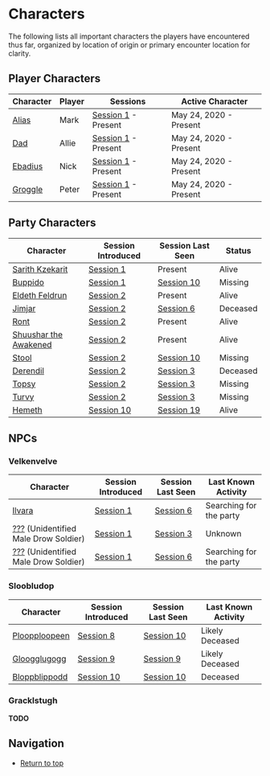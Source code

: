 # Characters

The following lists all important characters the players have
encountered thus far, organized by location of origin or primary
encounter location for clarity. 

## Player Characters
| Character | Player | Sessions | Active Character |
| --- | --- | --- | --- |
| [Alias](pcs/alias.md) | Mark | [Session 1](../sessions/arc01/session01-2020-05-24.md) - Present | May 24, 2020 - Present |
| [Dad](pcs/dad.md) | Allie | [Session 1](../sessions/arc01/session01-2020-05-24.md) - Present | May 24, 2020 - Present |
| [Ebadius](pcs/ebadius.md) | Nick | [Session 1](../sessions/arc01/session01-2020-05-24.md) - Present | May 24, 2020 - Present |
| [Groggle](pcs/groggle.md) | Peter | [Session 1](../sessions/arc01/session01-2020-05-24.md) - Present | May 24, 2020 - Present |

## Party Characters
| Character | Session Introduced | Session Last Seen | Status |
| --- | --- | --- | --- |
| [Sarith Kzekarit](party/sarith.md) | [Session 1](../sessions/arc01/session01-2020-05-24.md) | Present | Alive |
| [Buppido](party/buppido.md) | [Session 1](../sessions/arc01/session01-2020-05-24.md) | [Session 10](../sessions/arc02/session10-2020-11-08.md) | Missing |
| [Eldeth Feldrun](party/eldeth.md) | [Session 2](../sessions/arc01/session02-2020-06-14.md) | Present | Alive |
| [Jimjar](party/jimjar.md) | [Session 2](../sessions/arc01/session02-2020-06-14.md) | [Session 6](../sessions/arc02/session06-2020-08-16.md)| Deceased |
| [Ront](party/ront.md) | [Session 2](../sessions/arc01/session02-2020-06-14.md) | Present | Alive |
| [Shuushar the Awakened](party/shuushar.md) | [Session 2](../sessions/arc01/session02-2020-06-14.md) | Present | Alive |
| [Stool](party/stool.md) | [Session 2](../sessions/arc01/session02-2020-06-14.md) | [Session 10](../sessions/arc02/session10-2020-11-08.md) | Missing |
| [Derendil](party/derendil.md) | [Session 2](../sessions/arc01/session02-2020-06-14.md) | [Session 3](../sessions/arc01/session03-2020-06-28.md) | Deceased |
| [Topsy](party/topsy.md) | [Session 2](../sessions/arc01/session02-2020-06-14.md) | [Session 3](../sessions/arc01/session03-2020-06-28.md) | Missing |
| [Turvy](party/turvy.md) | [Session 2](../sessions/arc01/session02-2020-06-14.md) | [Session 3](../sessions/arc01/session03-2020-06-28.md) | Missing |
| [Hemeth](party/hemeth.md) | [Session 10](../sessions/arc02/session10-2020-11-08.md) | [Session 19](../sessions/arc04/session19-2021-05-19.md) | Alive |

## NPCs
### Velkenvelve
| Character | Session Introduced | Session Last Seen | Last Known Activity |
| --- | --- | --- | --- |
| [Ilvara](velkenvelve/ilvara.md) | [Session 1](../sessions/arc01/session01-2020-05-24.md) | [Session 6](../sessions/arc02/session06-2020-08-16.md) | Searching for the party |
| [???](velkenvelve/jorlan.md) (Unidentified Male Drow Soldier) | [Session 1](../sessions/arc01/session01-2020-05-24.md) | [Session 3](../sessions/arc01/session03-2020-06-28.md) | Unknown |
| [???](velkenvelve/shoor.md) (Unidentified Male Drow Soldier) | [Session 1](../sessions/arc01/session01-2020-05-24.md) | [Session 6](../sessions/arc02/session06-2020-08-16.md) | Searching for the party |

### Sloobludop
| Character | Session Introduced | Session Last Seen | Last Known Activity |
| --- | --- | --- | --- |
| [Ploopploopeen](sloobludop/ploopploopeen.md) | [Session 8](../sessions/arc02/session08-2020-09-27.md) | [Session 10](../sessions/arc02/session10-2020-11-08.md) | Likely Deceased |
| [Gloogglugogg](sloobludop/glooglugogg.md) | [Session 9](../sessions/arc02/session09-2020-11-01.md) | [Session 9](../sessions/arc02/ession09-2020-11-01.md) | Likely Deceased |
| [Bloppblippodd](sloobludop/bloppblippodd.md) | [Session 10](../sessions/arc02/session10-2020-11-08.md) | [Session 10](../sessions/arc02/session10-2020-11-08.md) | Deceased |

### Gracklstugh
**TODO**

## Navigation
* [Return to top](../README.md)
